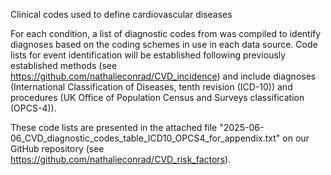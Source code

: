 Clinical codes used to define cardiovascular diseases

For each condition, a list of diagnostic codes from was compiled to identify diagnoses based on the coding schemes in use in each data source. Code lists for event identification will be established following previously established methods (see https://github.com/nathalieconrad/CVD_incidence)
and include diagnoses (International Classification of Diseases, tenth revision (ICD-10)) and procedures (UK Office of Population Census and Surveys classification (OPCS-4)).

These code lists are presented in the attached file "2025-06-06_CVD_diagnostic_codes_table_ICD10_OPCS4_for_appendix.txt" on our GitHub repository 
(see https://github.com/nathalieconrad/CVD_risk_factors).  
